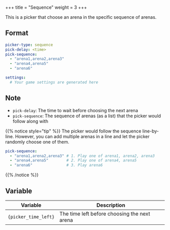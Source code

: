 +++
title = "Sequence"
weight = 3
+++

This is a picker that choose an arena in the specific sequence of arenas.

## Format

```yaml
picker-type: sequence
pick-delay: <time>
pick-sequence:
  - "arena1,arena2,arena3"
  - "arena4,arena5"
  - "arena6"

settings:
  # Your game settings are generated here
```

## Note

* `pick-delay`: The time to wait before choosing the next arena
* `pick-sequence`: The sequence of arenas (as a list) that the picker would follow along with

{{% notice style="tip" %}}
The picker would follow the sequence line-by-line. However, you can add multiple arenas in a line and let the picker randomly choose one of them.

```yaml
pick-sequence:
  - "arena1,arena2,arena3" # 1. Play one of arena1, arena2, arena3
  - "arena4,arena5"        # 2. Play one of arena4, arena5
  - "arena6"               # 3. Play arena6
```
{{% /notice %}}

## Variable

| Variable | Description |
| --- | --- |
| `{picker_time_left}` | The time left before choosing the next arena |
